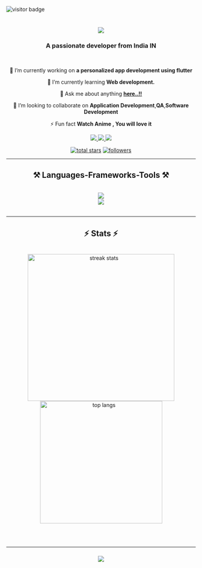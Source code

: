 ![visitor badge](https://visitor-badge.laobi.icu/badge?page_id=chinmaywali.visitor-badge&left_color=red&right_color=green&left_text=Profile%20Visitors)

<h1 align="center">
    <img src="https://readme-typing-svg.herokuapp.com/?font=Righteous&size=35&center=true&vCenter=true&width=500&height=70&duration=4000&lines=Hey+There..!!!+👋;+I'm+ChinmayWali..!;" />
</h1>

<h3 align="center">A passionate  developer from India IN</h3>

<br/>

<div align="center">
 
 🔭 I’m currently working on **a personalized app development using flutter**
 
 🌱 I’m currently learning **Web development.**

 💬 Ask me about anything **[here..!!](https://www.instagram.com/chinmay_wali2.0/)**
 
 👯 I’m looking to collaborate on **Application Development**,**QA**,**Software Development**

 ⚡ Fun fact **Watch Anime , You will love it**
 
 </div>
 
<div align="center"> 
  <a href="mailto:chinmaywali019@gmail.com">
    <img src="https://img.shields.io/badge/Gmail-333333?style=for-the-badge&logo=gmail&logoColor=red" />
  </a>
  <a href="https://www.linkedin.com/in/chinmay-wali-625b41242/" target="_blank">
    <img src="https://img.shields.io/badge/LinkedIn-0077B5?style=for-the-badge&logo=linkedin&logoColor=white" target="_blank" />
  </a>
  <a href="https://instagram.com/chinmay_wali2.0" target="_blank">
     <img src="https://img.shields.io/badge/Instagram-FF5722?style=for-the-badge&logo=instagram&logoColor=white" target="_blank" /> <!-- sqlite, safari, google-chrome are other good icon options -->
  </a>

<p align="center">
  <a href="https://github.com/chinmaywali?tab=repositories&sort=stargazers">
    <img alt="total stars" title="Total stars on GitHub" src="https://custom-icon-badges.demolab.com/github/stars/chinmaywali?color=55960c&style=for-the-badge&labelColor=488207&logo=star"/></a>
  <a href="https://github.com/chinmaywali?tab=followers">
    <img alt="followers" title="Follow me on Github" src="https://custom-icon-badges.demolab.com/github/followers/chinmaywali?color=236ad3&labelColor=1155ba&style=for-the-badge&logo=person-add&label=Follow&logoColor=white"/></a>

</p>
</div>

 <hr/>
 
<h2 align="center">⚒️ Languages-Frameworks-Tools ⚒️</h2>
<br/>
<div align="center">
    <img src="https://skillicons.dev/icons?i=dart,flutter,python,mongodb,sqlite,cpp,aws,linux,azure" /><br>
    <img src="https://skillicons.dev/icons?i=mysql,photoshop,html,css,java" />
</div>

<br/>

 <hr/>

<h2 align="center">⚡ Stats ⚡</h2>
<br>
<div align=center>
  <img width=390 src="https://streak-stats.demolab.com/?user=chinmaywali&count_private=true&theme=react&border_radius=10" alt="streak stats"/>
  
<br/>
<img width=325 align="center" src="https://github-readme-stats-salesp07.vercel.app/api/top-langs/?username=chinmaywali&hide=HTML&langs_count=8&layout=compact&theme=react&border_radius=10&size_weight=0.5&count_weight=0.5&exclude_repo=github-readme-stats" alt="top langs" />
</div>

<br/><br/>
<hr/>

<h3 align="center">
    <img src="https://readme-typing-svg.herokuapp.com/?font=Righteous&size=25&center=true&vCenter=true&width=700&height=70&duration=4000&lines=Thanks+for+visiting!+😊✌️;+Shoot+me+a+message+on+Linkedin+or+Instagram..!!;I'm+always+down+to+collab+:)">
</h3>

<br/>
